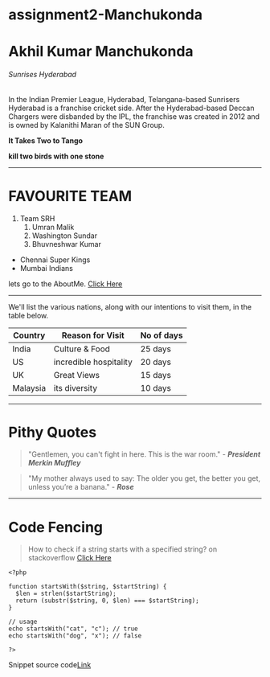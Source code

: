 # assignment2-Manchukonda

# Akhil Kumar Manchukonda

###### Sunrises Hyderabad

In the Indian Premier League, Hyderabad, Telangana-based Sunrisers Hyderabad is a franchise cricket side. After the Hyderabad-based Deccan Chargers were disbanded by the IPL, the franchise was created in 2012 and is owned by Kalanithi Maran of the SUN Group.


**It Takes Two to Tango**

**kill two birds with one stone**

-----

# FAVOURITE TEAM

1. Team SRH
    1. Umran Malik
    2. Washington Sundar
    3. Bhuvneshwar Kumar

* Chennai Super Kings
* Mumbai Indians

lets go to the AboutMe. [Click Here](https://github.com/akhilmk2407/assignment2-Manchukonda/blob/main/AboutMe.md)


----------

We'll list the various nations, along with our intentions to visit them, in the table below.

| Country    | Reason for Visit       | No of days  |
|---------   | ----------------       | ----------  |
| India      | Culture & Food         | 25 days     |
| US         | incredible hospitality | 20 days    |
| UK         | Great Views            | 15 days      |
| Malaysia   | its diversity          | 10 days      |

---------
# Pithy Quotes

>"Gentlemen, you can't fight in here. This is the war room." - ***President Merkin Muffley***

>"My mother always used to say: The older you get, the better you get, unless you’re a banana." - ***Rose***


-----------

# Code Fencing

>How to check if a string starts with a specified string? on stackoverflow
[Click Here](https://stackoverflow.com/questions/2790899/how-to-check-if-a-string-starts-with-a-specified-string)

```
<?php 
  
function startsWith($string, $startString) { 
  $len = strlen($startString); 
  return (substr($string, 0, $len) === $startString); 
} 

// usage
echo startsWith("cat", "c"); // true
echo startsWith("dog", "x"); // false

?> 

```
Snippet source code[Link](https://css-tricks.com/snippets/php/test-if-string-starts-with-certain-characters-in-php/)

